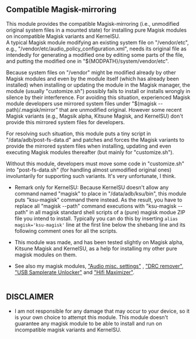 ## Compatible Magisk-mirroring
This module provides the compatible Magisk-mirroring (i.e., unmodified original system files in a mounted state) for installing pure Magisk modules on incompatible Magisk variants and KernelSU. 
<br/>
A typical Magisk module modifying an existing system file on "/vendor/etc", e.g., "/vendor/etc/audio_policy_configuration.xml", needs its original file as intendedly for generating a modified one by editing some parts of the file, and putting the modified one in "${MODPATH}/system/vendor/etc".

Because system files on "/vendor" might be modified already by other Magisk modules and even by the module itself (which has already been installed) when installing or updating the module in the Magisk manager, the module (usually "customize.sh") possibly fails to install or installs wrongly in silence by their interference. For avoiding this situation, experienced Magisk module developers use mirrored system files under "$(magisk --path)/.magisk/mirror" that are unmodified original. However some recent Magisk variants (e.g., Magsik alpha, Kitsune Magisk, and KernelSU) don't provide this mirrored system files for developers.

For resolving such situation, this module puts a tiny script in "/data/adb/post-fs-data.d" and patches and forces the Magisk variants to provide the mirrored system files when installing, updating and even executing Magisk modules thereafter (but mainly for "customize.sh").

Without this module, developers must move some code in "customize.sh" into "post-fs-data.sh" (for handling almost unmodified original ones) involuntarily for supporting such variants. It's very unfortunate, I think.
<br/>

* Remark only for KernelSU: Because KernelSU doesn't allow any command named "magisk" to place in "/data/adb/ksu/bin", this module puts "ksu-magisk" command there instead. As the result, you have to replace all "magisk --path" command executions with "ksu-magisk --path" in all magisk standard shell scripts of a (pure) magisk modue ZIP file you intend to install. Typically you can do this by inserting `alias magisk='ksu-magisk'` line at the first line below the shebang line and its following comment ones for all the scripts.

* This module was made, and has been tested slightly on Magisk alpha, Kitsune Magisk and KernelSU, as a help for installing my other pure magisk modules on them.

* See also my magisk modules, ["Audio misc. settings"](https://github.com/Magisk-Modules-Alt-Repo/audio-misc-settings) , ["DRC remover"](https://github.com/Magisk-Modules-Alt-Repo/drc-remover), ["USB Samplerate Unlocker"](https://github.com/Magisk-Modules-Alt-Repo/usb-samplerate-unlocker) and ["Hifi Maximizer"](https://github.com/yzyhk904/hifi-maximizer-mod).
<br/><br/>

## DISCLAIMER

* I am not responsible for any damage that may occur to your device, so it is your own choice to attempt this module. This module doesn't guarantee any magisk module to be able to install and run on incompatible magisk variants and KernelSU.
<br/>

##

